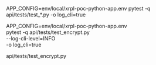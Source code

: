 APP_CONFIG=env/local/xrpl-poc-python-app.env pytest -q api/tests/test_*.py -o log_cli=true

APP_CONFIG=env/local/xrpl-poc-python-app.env \
    pytest -q api/tests/test_encrypt.py \
    --log-cli-level=INFO \
    -o log_cli=true

api/tests/test_encrypt.py